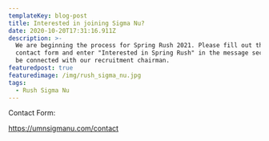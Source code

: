 ```yaml
---
templateKey: blog-post
title: Interested in joining Sigma Nu?
date: 2020-10-20T17:31:16.911Z
description: >-
  We are beginning the process for Spring Rush 2021. Please fill out the website
  contact form and enter "Interested in Spring Rush" in the message section to
  be connected with our recruitment chairman.
featuredpost: true
featuredimage: /img/rush_sigma_nu.jpg
tags:
  - Rush Sigma Nu
---
```

Contact Form:

https://umnsigmanu.com/contact
